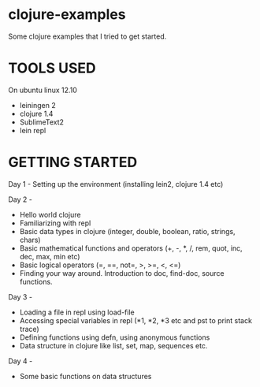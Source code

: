 clojure-examples
================

Some clojure examples that I tried to get started.

TOOLS USED
==========
On ubuntu linux 12.10
- leiningen 2
- clojure 1.4
- SublimeText2
- lein repl

GETTING STARTED
===============
Day 1 - 
Setting up the environment (installing lein2, clojure 1.4 etc)

Day 2 - 
- Hello world clojure
- Familiarizing with repl
- Basic data types in clojure (integer, double, boolean, ratio, strings, chars)
- Basic mathematical functions and operators (+, -, *, /, rem, quot, inc, dec, max, min etc)
- Basic logical operators (=, ==, not=, >, >=, <, <=)
- Finding your way around. Introduction to doc, find-doc, source functions.

Day 3 -
- Loading a file in repl using load-file
- Accessing special variables in repl (*1, *2, *3 etc and pst to print stack trace)
- Defining functions using defn, using anonymous functions
- Data structure in clojure like list, set, map, sequences etc.

Day 4 - 
- Some basic functions on data structures